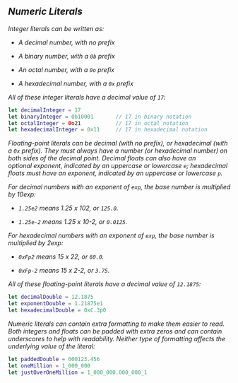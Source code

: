 ## *Numeric Literals*

*Integer literals can be written as:*

- *A decimal number, with no prefix*

- *A binary number, with a `0b` prefix*

- *An octal number, with a `0o` prefix*

- *A hexadecimal number, with a `0x` prefix*

*All of these integer literals have a decimal value of `17`:*

```swift
let decimalInteger = 17
let binaryInteger = 0b10001       // 17 in binary notation
let octalInteger = 0o21           // 17 in octal notation
let hexadecimalInteger = 0x11     // 17 in hexadecimal notation
```

*Floating-point literals can be decimal (with no prefix), or hexadecimal (with a `0x` prefix). They must always have a number (or hexadecimal number) on both sides of the decimal point. Decimal floats can also have an optional exponent, indicated by an uppercase or lowercase `e`; hexadecimal floats must have an exponent, indicated by an uppercase or lowercase `p`.*

*For decimal numbers with an exponent of `exp`, the base number is multiplied by 10exp:*

- *`1.25e2` means 1.25 x 102, or `125.0`.*

- *`1.25e-2` means 1.25 x 10-2, or `0.0125`.*

*For hexadecimal numbers with an exponent of `exp`, the base number is multiplied by 2exp:*

- *`0xFp2` means 15 x 22, or `60.0`.*

- *`0xFp-2` means 15 x 2-2, or `3.75`.*

*All of these floating-point literals have a decimal value of `12.1875`:*

```swift
let decimalDouble = 12.1875
let exponentDouble = 1.21875e1
let hexadecimalDouble = 0xC.3p0
```

*Numeric literals can contain extra formatting to make them easier to read. Both integers and floats can be padded with extra zeros and can contain underscores to help with readability. Neither type of formatting affects the underlying value of the literal:*

```swift
let paddedDouble = 000123.456
let oneMillion = 1_000_000
let justOverOneMillion = 1_000_000.000_000_1
```



